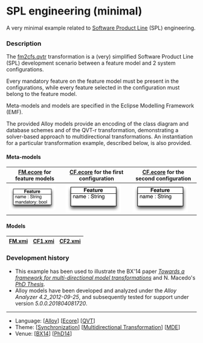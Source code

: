 # SPL engineering (minimal)

A very minimal example related to [Software Product Line](https://en.wikipedia.org/wiki/Software_product_line) (SPL) engineering.

### Description
The [fm2cfs.qvtr](Resources/fm2cfs.qvtr) transformation is a (very) simplified Software Product Line (SPL) development scenario between a feature model and 2 system configurations.

Every mandatory feature on the feature model must be present in the configurations, while every feature selected in the configuration must belong to the feature model.

Meta-models and models are specified in the Eclipse Modelling Framework (EMF).

The provided Alloy models provide an encoding of the class diagram and database schemes and of the QVT-r transformation, demonstrating a solver-based approach to multidirectional transformations. An instantiation for a particular transformation example, described below, is also provided.

#### Meta-models
| [FM.ecore](Resources/FM.ecore) for feature models | [CF.ecore](Resources/CF.ecore) for the first configuration | [CF.ecore](Resources/CF.ecore) for the second configuration |
| --- | --- | --- |
| <img src="Resources/images/FM_metamodel.png" alt="FM metamodel" width="90%"> | <img src="Resources/images/CF_metamodel.png" alt="Configuration metamodel" width="90%"> | <img src="Resources/images/CF_metamodel.png" alt="Configuration metamodel" width="90%"> |

#### Models
| [FM.xmi](Resources/FM.xmi) | [CF1.xmi](Resources/CF1.xmi) | [CF2.xmi](Resources/CF2.xmi) |
| --- | --- | --- |

### Development history
* This example has been used to illustrate the BX'14 paper *[Towards a framework for multi-directional model transformations](http://nmacedo.github.io/pubs.html#bx14)* and N. Macedo's *[PhD Thesis](http://nmacedo.github.io/pubs.html#phd14)*.
* Alloy models have been developed and analyzed under the *Alloy Analyzer 4.2_2012-09-25*, and subsequently tested for support under version *5.0.0.201804081720*.

---

* Language: [[Alloy](https://github.com/nmacedo/MSV/wiki/By-Language#alloy)] [[Ecore](https://github.com/nmacedo/MSV/wiki/By-Language#ecore)] [[QVT](https://github.com/nmacedo/MSV/wiki/By-Language#qvt)]
* Theme: [[Synchronization](https://github.com/nmacedo/MSV/wiki/By-Theme#synchronization)] [[Multidirectional Transformation](https://github.com/nmacedo/MSV/wiki/By-Theme#multidirectional-transformation)] [[MDE](https://github.com/nmacedo/MSV/wiki/By-Theme#mde)] 
* Venue: [[BX14](https://github.com/nmacedo/MSV/wiki/By-Venue#bx14)] [[PhD14](https://github.com/nmacedo/MSV/wiki/By-Venue#phd14)]
